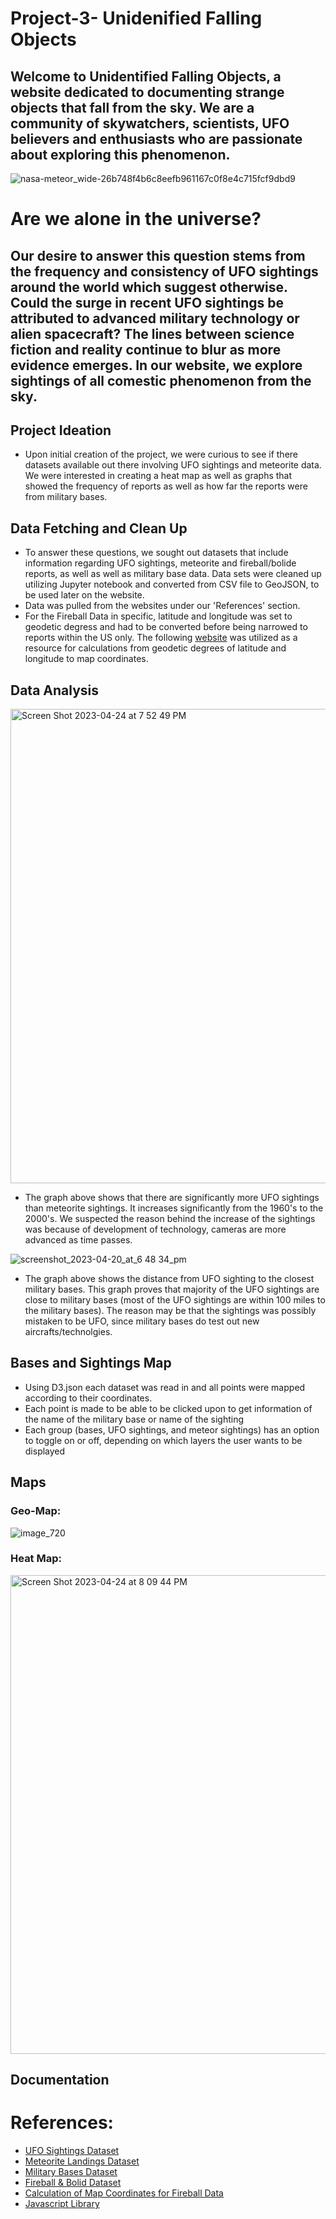 # Project-3- Unidenified Falling Objects 

## Welcome to Unidentified Falling Objects, a website dedicated to documenting strange objects that fall from the sky. We are a community of skywatchers, scientists, UFO believers and enthusiasts who are passionate about exploring this phenomenon.

![nasa-meteor_wide-26b748f4b6c8eefb961167c0f8e4c715fcf9dbd9](https://user-images.githubusercontent.com/120348065/233500067-8439f6a3-d5a7-46ec-a524-404e4b06269e.jpg)


# Are we alone in the universe? 
## Our desire to answer this question stems from the frequency and consistency of UFO sightings around the world which suggest otherwise. Could the surge in recent UFO sightings be attributed to advanced military technology or alien spacecraft? The lines between science fiction and reality continue to blur as more evidence emerges. In our website, we explore sightings of all comestic phenomenon from the sky. 

## Project Ideation
- Upon initial creation of the project, we were curious to see if there datasets available out there involving UFO sightings and meteorite data. We were interested in creating a heat map as well as graphs that showed the frequency of reports as well as how far the reports were from military bases. 

## Data Fetching and Clean Up
- To answer these questions, we sought out datasets that include information regarding UFO sightings, meteorite and fireball/bolide reports, as well as well as military base data. Data sets were cleaned up utilizing Jupyter notebook and converted from CSV file to GeoJSON, to be used later on the website.
- Data was pulled from the websites under our 'References' section. 
- For the Fireball Data in specific, latitude and longitude was set to geodetic degress and had to be converted before being narrowed to reports within the US only. The following [website](https://lweb.cfa.harvard.edu/space_geodesy/ATLAS/cme_convert.html) was utilized as a resource for calculations from geodetic degrees of latitude and longitude to map coordinates.

## Data Analysis


<img width="759" alt="Screen Shot 2023-04-24 at 7 52 49 PM" src="https://user-images.githubusercontent.com/120348065/234139729-7bd40d30-ae58-423e-9cab-a7ed2854cf3d.png">

- The graph above shows that there are significantly more UFO sightings than meteorite sightings. It increases significantly from the 1960's to the 2000's. We suspected the reason behind the increase of the sightings was because of development of technology, cameras are more advanced as time passes. 

![screenshot_2023-04-20_at_6 48 34_pm](https://user-images.githubusercontent.com/120348065/234139232-83db95b2-b82d-4967-bc2c-b2b4aac6a3cc.png)

- The graph above shows the distance from UFO sighting to the closest military bases. This graph proves that majority of the UFO sightings are close to military bases (most of the UFO sightings are within 100 miles to the military bases). The reason may be that the sightings was possibly mistaken to be UFO, since military bases do test out new aircrafts/technolgies. 

## Bases and Sightings Map
 - Using D3.json each dataset was read in and all points were mapped according to their coordinates.
 - Each point is made to be able to be clicked upon to get information of the name of the military base or name of the sighting
 - Each group (bases, UFO sightings, and meteor sightings) has an option to toggle on or off, depending on which layers the user wants to be displayed
 

## Maps

### Geo-Map:
![image_720](https://user-images.githubusercontent.com/120348065/234141000-6bc4ed63-016b-44a7-8ce7-0216131b2c80.png)


### Heat Map:
<img width="766" alt="Screen Shot 2023-04-24 at 8 09 44 PM" src="https://user-images.githubusercontent.com/120348065/234141606-67cd7d90-fd3f-4425-ad7f-bf71371b413c.png">


## Documentation


# References:

- [UFO Sightings Dataset](https://www.kaggle.com/datasets/NUFORC/ufo-sightings)  
- [Meteorite Landings Dataset](https://catalog.data.gov/dataset/meteorite-landings) 
- [Military Bases Dataset](https://public.opendatasoft.com/explore/dataset/military-bases/table/) 
- [Fireball & Bolid Dataset](https://cneos.jpl.nasa.gov/fireballs/) 
- [Calculation of Map Coordinates for Fireball Data](https://lweb.cfa.harvard.edu/space_geodesy/ATLAS/cme_convert.html) 
- [Javascript Library](https://codepen.io/chrisgannon/pen/oqrKNE)  
